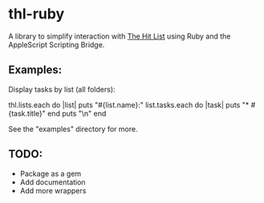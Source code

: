 thl-ruby
========

A library to simplify interaction with [The Hit List](http://www.potionfactory.com/thehitlist/) using Ruby and the AppleScript Scripting Bridge.

Examples:
---------

Display tasks by list (all folders):

  thl.lists.each do |list|
    puts "#{list.name}:"
    list.tasks.each do |task|
      puts "* #{task.title}"
    end
    puts "\n"
  end

See the "examples" directory for more.

TODO:
-----

* Package as a gem
* Add documentation
* Add more wrappers